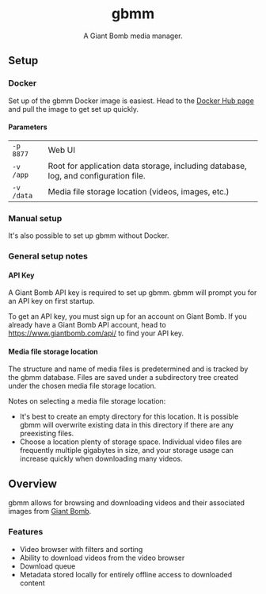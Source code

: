 <h1 style="text-align: center">gbmm</h1>
<p style="text-align: center">A Giant Bomb media manager.</p>

## Setup

### Docker
Set up of the gbmm Docker image is easiest. Head to the <a href="https://hub.docker.com/r/bmdo/gbmm">Docker Hub page</a> and pull the image to get set up quickly.

#### Parameters
<table>
    <tr>
        <td>
            <code>-p 8877</code>
        </td>
        <td>
            Web UI
        </td>
    </tr>
    <tr>
        <td>
            <code>-v /app</code>
        </td>
        <td>
            Root for application data storage, including database, log, and configuration file.
        </td>
    </tr>
    <tr>
        <td>
            <code>-v /data</code>
        </td>
        <td>
            Media file storage location (videos, images, etc.)
        </td>
    </tr>
</table>

### Manual setup
It's also possible to set up gbmm without Docker.

### General setup notes

#### API Key
A Giant Bomb API key is required to set up gbmm. gbmm will prompt you for an API key on first startup.

To get an API key, you must sign up for an account on Giant Bomb. If you already have a Giant Bomb API account, head to https://www.giantbomb.com/api/ to find your API key.

#### Media file storage location
The structure and name of media files is predetermined and is tracked by the gbmm database.
Files are saved under a subdirectory tree created under the chosen media file storage location. 

Notes on selecting a media file storage location:
* It's best to create an empty directory for this location. It is possible gbmm will overwrite existing data in this directory if there are any preexisting files.
* Choose a location plenty of storage space. Individual video files are frequently multiple gigabytes in size, and your storage usage can increase quickly when downloading many videos.

## Overview

gbmm allows for browsing and downloading videos and their associated images from <a href="https://www.giantbomb.com/">Giant Bomb</a>.

### Features
* Video browser with filters and sorting
* Ability to download videos from the video browser
* Download queue
* Metadata stored locally for entirely offline access to downloaded content
